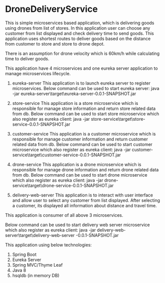 # DroneDeliveryService
This is simple microservices based application, which is delivering goods using drones from list of stores.
In this application user can choose any customer from list displayed and check delivery time to send goods. This application uses shortest routes to deliver goods based on the distance from customer to store and store to drone depot. 

There is an assumption for drone velocity which is 60km/h while calculating time to deliver goods.

This application have 4 microservices and one eureka server application to manage microservices lifecycle.

1.	eureka-server
  This application is to launch eureka server to register microservices. 
Below command can be used to start eureka server:
java -jar eureka-server\target\eureka-server-0.0.1-SNAPSHOT.jar

2.	store-service
  This application is a store microservice which is responsible for manage store information and return store related data from db.
Below command can be used to start store microservice which also register as eureka client:
java -jar store-service\target\store-service-0.0.1-SNAPSHOT.jar

3.	customer-service
  This application is a customer microservice which is responsible for manage customer information and return customer related data from db.
Below command can be used to start customer microservice which also register as eureka client:
java -jar customer-service\target\customer-service-0.0.1-SNAPSHOT.jar

4.	drone-service
  This application is a drone microservice which is responsible for manage drone information and return drone related data from db.
Below command can be used to start drone microservice which also register as eureka client:
java -jar drone-service\target\drone-service-0.0.1-SNAPSHOT.jar

5.	delivery-web-server
  This application is to interact with user interface and allow user to select any customer from list displayed. After selecting a customer, its displayed all information about  distance and travel time.

This application is consumer of all above 3 microservices.

Below command can be used to start delivery web server microservice which also register as eureka client:
java -jar delivery-web-server\target\delivery-web-server -0.0.1-SNAPSHOT.jar


This application using below technologies:
1.	Spring Boot
2.	Eureka Server
3.	Spring MVC/Thyme Leaf
4.	Java 8
5.	hsqldb (in memory DB)

